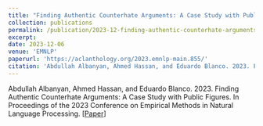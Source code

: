 ```yaml
---
title: "Finding Authentic Counterhate Arguments: A Case Study with Public Figures"
collection: publications
permalink: /publication/2023-12-finding-authentic-counterhate-arguments-a-case-study-with-public-figures
excerpt:
date: 2023-12-06
venue: 'EMNLP'
paperurl: 'https://aclanthology.org/2023.emnlp-main.855/'
citation: 'Abdullah Albanyan, Ahmed Hassan, and Eduardo Blanco. 2023. Finding Authentic Counterhate Arguments: A Case Study with Public Figures. In Proceedings of the 2023 Conference on Empirical Methods in Natural Language Processing.'
---
```

Abdullah Albanyan, Ahmed Hassan, and Eduardo Blanco. 2023. Finding Authentic Counterhate Arguments: A Case Study with Public Figures. In Proceedings of the 2023 Conference on Empirical Methods in Natural Language Processing. [[Paper](https://aclanthology.org/2023.emnlp-main.855/)]
